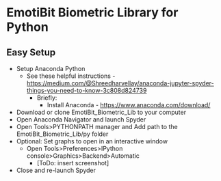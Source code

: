 # EmotiBit Biometric Library for Python

## Easy Setup
* Setup Anaconda Python
  * See these helpful instructions - https://medium.com/@Shreedharvellay/anaconda-jupyter-spyder-things-you-need-to-know-3c808d824739
    * Briefly:
      * Install Anaconda - https://www.anaconda.com/download/
* Download or clone EmotiBit_Biometric_Lib to your computer
* Open Anaconda Navigator and launch Spyder
* Open Tools>PYTHONPATH manager and Add path to the EmotiBit_Biometric_Lib/py folder
* Optional: Set graphs to open in an interactive window
  * Open Tools>Preferences>IPython console>Graphics>Backend>Automatic
    * [ToDo: insert screenshot]
* Close and re-launch Spyder
